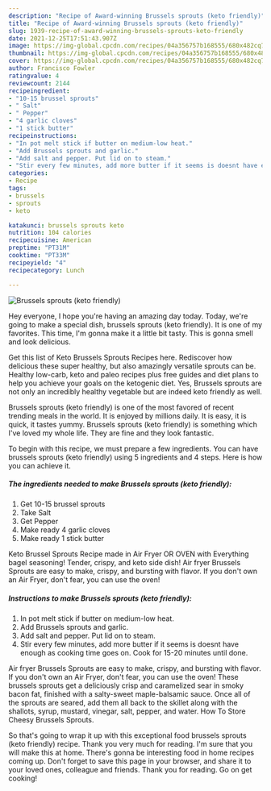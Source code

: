 ```yaml
---
description: "Recipe of Award-winning Brussels sprouts (keto friendly)"
title: "Recipe of Award-winning Brussels sprouts (keto friendly)"
slug: 1939-recipe-of-award-winning-brussels-sprouts-keto-friendly
date: 2021-12-25T17:51:43.907Z
image: https://img-global.cpcdn.com/recipes/04a356757b168555/680x482cq70/brussels-sprouts-keto-friendly-recipe-main-photo.jpg
thumbnail: https://img-global.cpcdn.com/recipes/04a356757b168555/680x482cq70/brussels-sprouts-keto-friendly-recipe-main-photo.jpg
cover: https://img-global.cpcdn.com/recipes/04a356757b168555/680x482cq70/brussels-sprouts-keto-friendly-recipe-main-photo.jpg
author: Francisco Fowler
ratingvalue: 4
reviewcount: 2144
recipeingredient:
- "10-15 brussel sprouts"
- " Salt"
- " Pepper"
- "4 garlic cloves"
- "1 stick butter"
recipeinstructions:
- "In pot melt stick if butter on medium-low heat."
- "Add Brussels sprouts and garlic."
- "Add salt and pepper. Put lid on to steam."
- "Stir every few minutes, add more butter if it seems is doesnt have enough as cooking time goes on. Cook for 15-20 minutes until done."
categories:
- Recipe
tags:
- brussels
- sprouts
- keto

katakunci: brussels sprouts keto 
nutrition: 104 calories
recipecuisine: American
preptime: "PT31M"
cooktime: "PT33M"
recipeyield: "4"
recipecategory: Lunch

---
```



![Brussels sprouts (keto friendly)](https://img-global.cpcdn.com/recipes/04a356757b168555/680x482cq70/brussels-sprouts-keto-friendly-recipe-main-photo.jpg)

Hey everyone, I hope you're having an amazing day today. Today, we're going to make a special dish, brussels sprouts (keto friendly). It is one of my favorites. This time, I'm gonna make it a little bit tasty. This is gonna smell and look delicious.

Get this list of Keto Brussels Sprouts Recipes here. Rediscover how delicious these super healthy, but also amazingly versatile sprouts can be. Healthy low-carb, keto and paleo recipes plus free guides and diet plans to help you achieve your goals on the ketogenic diet. Yes, Brussels sprouts are not only an incredibly healthy vegetable but are indeed keto friendly as well.

Brussels sprouts (keto friendly) is one of the most favored of recent trending meals in the world. It is enjoyed by millions daily. It is easy, it is quick, it tastes yummy. Brussels sprouts (keto friendly) is something which I've loved my whole life. They are fine and they look fantastic.


To begin with this recipe, we must prepare a few ingredients. You can have brussels sprouts (keto friendly) using 5 ingredients and 4 steps. Here is how you can achieve it.

<!--inarticleads1-->

##### The ingredients needed to make Brussels sprouts (keto friendly):

1. Get 10-15 brussel sprouts
1. Take  Salt
1. Get  Pepper
1. Make ready 4 garlic cloves
1. Make ready 1 stick butter


Keto Brussel Sprouts Recipe made in Air Fryer OR OVEN with Everything bagel seasoning! Tender, crispy, and keto side dish! Air fryer Brussels Sprouts are easy to make, crispy, and bursting with flavor. If you don&#39;t own an Air Fryer, don&#39;t fear, you can use the oven! 

<!--inarticleads2-->

##### Instructions to make Brussels sprouts (keto friendly):

1. In pot melt stick if butter on medium-low heat.
1. Add Brussels sprouts and garlic.
1. Add salt and pepper. Put lid on to steam.
1. Stir every few minutes, add more butter if it seems is doesnt have enough as cooking time goes on. Cook for 15-20 minutes until done.


Air fryer Brussels Sprouts are easy to make, crispy, and bursting with flavor. If you don&#39;t own an Air Fryer, don&#39;t fear, you can use the oven! These brussels sprouts get a deliciously crisp and caramelized sear in smoky bacon fat, finished with a salty-sweet maple-balsamic sauce. Once all of the sprouts are seared, add them all back to the skillet along with the shallots, syrup, mustard, vinegar, salt, pepper, and water. How To Store Cheesy Brussels Sprouts. 

So that's going to wrap it up with this exceptional food brussels sprouts (keto friendly) recipe. Thank you very much for reading. I'm sure that you will make this at home. There's gonna be interesting food in home recipes coming up. Don't forget to save this page in your browser, and share it to your loved ones, colleague and friends. Thank you for reading. Go on get cooking!
